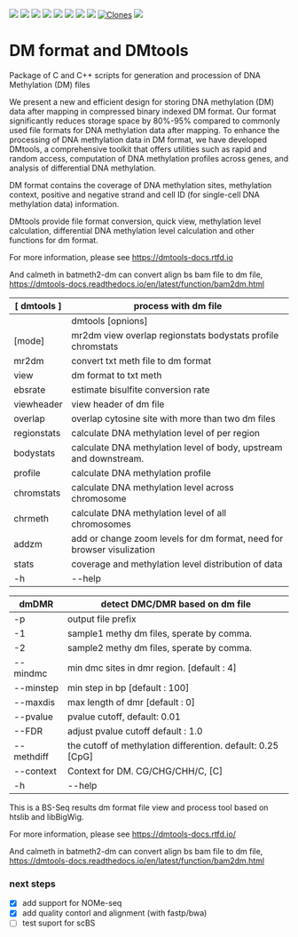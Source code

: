 <p align="left">
  <a href="https://dmtools-docs.rtfd.io" target="_blank"><img src="https://img.shields.io/badge/docs-8A2BE2?link=https%3A%2F%2Fdmtools-docs.rtfd.io"></a>
  <a href="https://github.com/ZhouQiangwei/dmtools/releases"><img src="https://img.shields.io/github/v/release/ZhouQiangwei/dmtools"></a>
  <img src="https://img.shields.io/github/license/ZhouQiangwei/dmtools">
  <img src="https://img.shields.io/github/stars/ZhouQiangwei/dmtools">
  <a href="https://github.com/ZhouQiangwei/dmtools/issues"><img src="https://img.shields.io/github/issues/ZhouQiangwei/dmtools?color=red"></a>
  <img src="https://img.shields.io/github/forks/ZhouQiangwei/dmtools?color=teal">

  <img src="https://img.shields.io/github/downloads/ZhouQiangwei/dmtools/total">
  <img src="https://img.shields.io/github/watchers/ZhouQiangwei/dmtools">
  <a href='https://github.com/ZhouQiangwei/dmtools'><img alt='Clones' src='https://img.shields.io/badge/dynamic/json?color=success&label=Clone&query=count&url=https://gist.githubusercontent.com/ZhouQiangwei/6f7019fe4f7d99f0eb0af4dd610a51db/raw/clone.json&logo=github'></a>
  <a href="https://dmtools-docs.rtfd.io"><img src="https://hits.seeyoufarm.com/api/count/incr/badge.svg?url=https%3A%2F%2Fgithub.com%2FZhouQiangwei%2Fdmtools&count_bg=%2379C83D&title_bg=%23555555&icon=coffeescript.svg&icon_color=%23E7E7E7&title=views&edge_flat=false"/></a>
</p>


# DM format and DMtools

Package of C and C++ scripts for generation and procession of DNA Methylation (DM) files

We present a new and efficient design for storing DNA methylation (DM) data after mapping in compressed binary indexed DM format. Our format significantly reduces storage space by 80%-95% compared to commonly used file formats for DNA methylation data after mapping. To enhance the processing of DNA methylation data in DM format, we have developed DMtools, a comprehensive toolkit that offers utilities such as rapid and random access, computation of DNA methylation profiles across genes, and analysis of differential DNA methylation.

DM format contains the coverage of DNA methylation sites, methylation context, positive and negative strand and cell ID (for single-cell DNA methylation data) information. 

DMtools provide file format conversion, quick view, methylation level calculation, differential DNA methylation level calculation and other functions for dm format.

For more information, please see https://dmtools-docs.rtfd.io

And calmeth in batmeth2-dm can convert align bs bam file to dm file, https://dmtools-docs.readthedocs.io/en/latest/function/bam2dm.html


| [ dmtools ]         | process with dm file                                                    |
|---------------------|--------------------------------------------------------------------------|
|                     | dmtools <mode> [opnions]                                                 |
| [mode]              | mr2dm view overlap regionstats bodystats profile chromstats             |
| mr2dm               | convert txt meth file to dm format                                      |
| view                | dm format to txt meth                                                   |
| ebsrate             | estimate bisulfite conversion rate                                      |
| viewheader          | view header of dm file                                                  |
| overlap             | overlap cytosine site with more than two dm files                       |
| regionstats         | calculate DNA methylation level of per region                            |
| bodystats           | calculate DNA methylation level of body, upstream and downstream.        |
| profile             | calculate DNA methylation profile                                        |
| chromstats          | calculate DNA methylation level across chromosome                        |
| chrmeth             | calculate DNA methylation level of all chromosomes                       |
| addzm               | add or change zoom levels for dm format, need for browser visulization   |
| stats               | coverage and methylation level distribution of data                      |
| -h|--help                                                                                      |

| dmDMR               | detect DMC/DMR based on dm file                                         |
|---------------------|--------------------------------------------------------------------------|
| -p                  | output file prefix                                                       |
| -1                  | sample1 methy dm files, sperate by comma.                               |
| -2                  | sample2 methy dm files, sperate by comma.                               |
| --mindmc            | min dmc sites in dmr region. [default : 4]                               |
| --minstep           | min step in bp [default : 100]                                           |
| --maxdis            | max length of dmr [default : 0]                                          |
| --pvalue            | pvalue cutoff, default: 0.01                                             |
| --FDR               | adjust pvalue cutoff default : 1.0                                       |
| --methdiff          | the cutoff of methylation differention. default: 0.25 [CpG]              |
| --context           | Context for DM. CG/CHG/CHH/C, [C]                                        |
| -h|--help                                                                                      | 


This is a BS-Seq results dm format file view and process tool based on htslib and libBigWig.

For more information, please see https://dmtools-docs.rtfd.io/ 

And calmeth in batmeth2-dm can convert align bs bam file to dm file, https://dmtools-docs.readthedocs.io/en/latest/function/bam2dm.html

### next steps
- [x] add support for NOMe-seq
- [x] add quality contorl and alignment (with fastp/bwa)
- [ ] test suport for scBS
